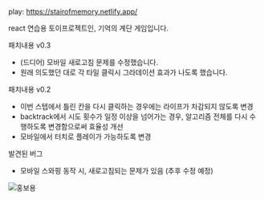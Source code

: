 
play: https://stairofmemory.netlify.app/


react 연습용 토이프로젝트인, 기억의 계단 게임입니다.

패치내용 v0.3
- (드디어) 모바일 새로고침 문제를 수정했습니다.
- 원래 의도했던 대로 각 타일 클릭시 그라데이션 효과가 나도록 했습니다.

패치내용 v0.2
- 이번 스텝에서 틀린 칸을 다시 클릭하는 경우에는 라이프가 차감되지 않도록 변경
- backtrack에서 시도 횟수가 일정 이상을 넘어가는 경우, 알고리즘 전체를 다시 수행하도록 변경함으로써 효율성 개선
- 모바일에서 터치로 플레이가 가능하도록 변경

발견된 버그
- 모바일 스와핑 동작 시, 새로고침되는 문제가 있음 (추후 수정 예정)

  

![홍보용](https://github.com/Chwangsky/game/assets/25474943/8995621e-8d43-4243-a58a-7b6cab6a21cc)
